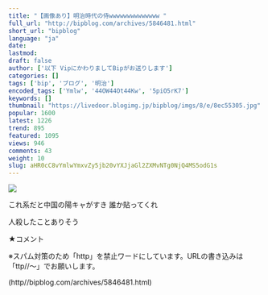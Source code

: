 ```yaml
---
title: "【画像あり】明治時代の侍wwwwwwwwwwwwww "
full_url: "http://bipblog.com/archives/5846481.html"
short_url: "bipblog"
language: "ja"
date: 
lastmod: 
draft: false
author: ['以下 VipにかわりましてBipがお送りします']
categories: []
tags: ['bip', 'ブログ', '明治']
encoded_tags: ['Ymlw', '44OW44Ot44Kw', '5piO5rK7']
keywords: []
thumbnail: "https://livedoor.blogimg.jp/bipblog/imgs/8/e/8ec55305.jpg"
popular: 1600
latest: 1226
trend: 895
featured: 1095
views: 946
comments: 43
weight: 10
slug: aHR0cC8vYmlwYmxvZy5jb20vYXJjaGl2ZXMvNTg0NjQ4MS5odG1s
---
```


![](https://livedoor.blogimg.jp/bipblog/imgs/8/e/8ec55305.jpg)

<div><p>これ系だと中国の陽キャがすき 誰か貼ってくれ</p><p>人殺したことありそう</p><p class='meiryo'>★コメント</p><p class='center'><p class='kyakuchu center'>※スパム対策のため「http」を禁止ワードにしています。URLの書き込みは「ttp//～」でお願いします。</p></p> </div>

(http//bipblog.com/archives/5846481.html)
